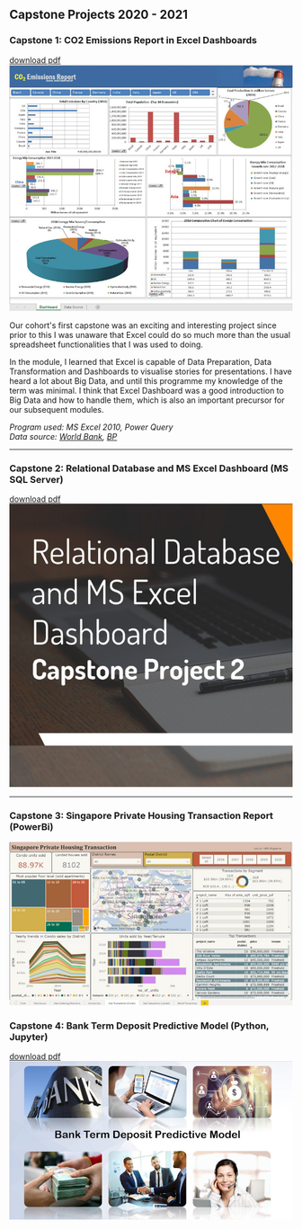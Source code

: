 ## Capstone Projects 2020 - 2021 

### Capstone 1: CO2 Emissions Report in Excel Dashboards 

[download pdf](pdf/capstone_one_co2_emissions_report.pdf)
<img src="images/capstone_one_edited.jpg?raw=true"/>
<p>Our cohort's first capstone was an exciting and interesting project since prior to this I was unaware that Excel could do so much more than the usual spreadsheet functionalities that I was used to doing. </p>
<p>In the module, I learned that Excel is capable of Data Preparation, Data Transformation and Dashboards to visualise stories for presentations. I have heard a lot about Big Data, and until this programme my knowledge of the term was minimal. I think that Excel Dashboard was a good introduction to Big Data and how to handle them, which is also an important precursor for our subsequent modules. </p>
<p><em>Program used: MS Excel 2010, Power Query</em><br>
  <em>Data source: <a href="https://data.worldbank.org/indicator/EN.ATM.CO2E.PC" target="_blank">World Bank</a>, <a href="https://data.worldbank.org/indicator/EN.ATM.CO2E.PC" target="_blank">BP</a></em>
</p>

---
### Capstone 2: Relational Database and MS Excel Dashboard (MS SQL Server)
[download pdf](pdf/capstone_two_newchic.pdf)
<img src="images/capstone_two_edited.jpg?raw=true"/>

---
### Capstone 3: Singapore Private Housing Transaction Report (PowerBi)
<img src="images/capstone_three_edited.jpg?raw=true"/>

### Capstone 4: Bank Term Deposit Predictive Model (Python, Jupyter)
[download pdf](pdf/capstone_four_bank.pptx.pdf)
<img src="images/capstone_four_edited.jpg?raw=true"/>
